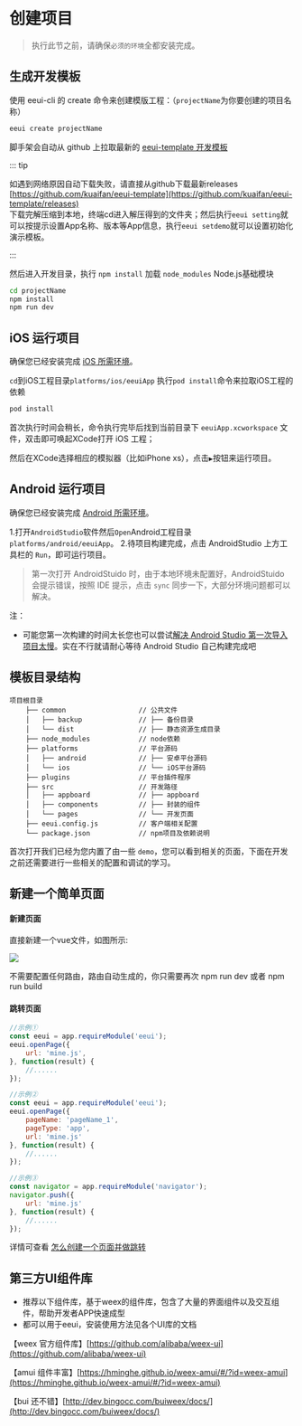 # 创建项目

> 执行此节之前，请确保`必须的环境`全都安装完成。

## 生成开发模板 

使用 eeui-cli 的 create 命令来创建模版工程：（`projectName`为你要创建的项目名称）

```bash
eeui create projectName
```

脚手架会自动从 github 上拉取最新的 [eeui-template 开发模板](https://github.com/kuaifan/eeui-template)


::: tip 

如遇到网络原因自动下载失败，请直接从github下载最新releases [https://github.com/kuaifan/eeui-template](https://github.com/kuaifan/eeui-template/releases)<br/>下载完解压缩到本地，终端cd进入解压得到的文件夹；然后执行`eeui setting`就可以按提示设置App名称、版本等App信息，执行`eeui setdemo`就可以设置初始化演示模板。

:::


然后进入开发目录，执行 `npm install` 加载 `node_modules` Node.js基础模块

```bash
cd projectName
npm install
npm run dev
```

## iOS 运行项目

确保您已经安装完成 [iOS 所需环境](./env.html)。

`cd`到iOS工程目录`platforms/ios/eeuiApp` 执行`pod install`命令来拉取iOS工程的依赖

```bash
pod install
```

首次执行时间会稍长，命令执行完毕后找到当前目录下 `eeuiApp.xcworkspace` 文件，双击即可唤起XCode打开 iOS 工程；

然后在XCode选择相应的模拟器（比如iPhone xs），点击`▶`按钮来运行项目。


## Android 运行项目

确保您已经安装完成 [Android 所需环境](./env.html)。

1.打开`AndroidStudio`软件然后`Open`Android工程目录`platforms/android/eeuiApp`。
2.待项目构建完成，点击 AndroidStudio 上方工具栏的 `Run`，即可运行项目。

> 第一次打开 AndroidStuido 时，由于本地环境未配置好，AndroidStuido 会提示错误，按照 IDE 提示，点击 `sync` 同步一下，大部分环境问题都可以解决。

注：

* 可能您第一次构建的时间太长您也可以尝试[解决 Android Studio 第一次导入项目太慢](https://www.jianshu.com/p/ba8189146a6b)。实在不行就请耐心等待 Android Studio 自己构建完成吧


## 模板目录结构

```text
项目根目录
    ├── common                  // 公共文件
    │   ├── backup              // ├── 备份目录
    │   └── dist                // ├── 静态资源生成目录
    ├── node_modules            // node依赖
    ├── platforms               // 平台源码
    │   ├── android             // ├── 安卓平台源码
    │   └── ios                 // └── iOS平台源码
    ├── plugins                 // 平台插件程序
    ├── src                     // 开发路径
    │   ├── appboard            // ├── appboard
    │   ├── components          // ├── 封装的组件
    │   └── pages               // └── 开发页面  
    ├── eeui.config.js          // 客户端相关配置
    └── package.json            // npm项目及依赖说明
```

首次打开我们已经为您内置了由一些 `demo`，您可以看到相关的页面，下面在开发之前还需要进行一些相关的配置和调试的学习。

## 新建一个简单页面 

#### 新建页面

直接新建一个vue文件，如图所示:

![](./media/newpage.png)

不需要配置任何路由，路由自动生成的，你只需要再次 npm run dev 或者 npm run build

#### 跳转页面

```js
//示例①
const eeui = app.requireModule('eeui');
eeui.openPage({
    url: 'mine.js',
}, function(result) {
    //......
});

//示例②
const eeui = app.requireModule('eeui');
eeui.openPage({
    pageName: 'pageName_1',
    pageType: 'app',
    url: 'mine.js'
}, function(result) {
    //......
});

//示例③
const navigator = app.requireModule('navigator');
navigator.push({
    url: 'mine.js'
}, function(result) {
    //......
});
```

详情可查看 [怎么创建一个页面并做跳转](https://github.com/kuaifan/eeui/issues/13)

## 第三方UI组件库

* 推荐以下组件库，基于weex的组件库，包含了大量的界面组件以及交互组件，帮助开发者APP快速成型
* 都可以用于eeui，安装使用方法见各个UI库的文档

【weex 官方组件库】[https://github.com/alibaba/weex-ui](https://github.com/alibaba/weex-ui)

【amui 组件丰富】[https://hminghe.github.io/weex-amui/#/?id=weex-amui](https://hminghe.github.io/weex-amui/#/?id=weex-amui)

【bui 还不错】[http://dev.bingocc.com/buiweex/docs/](http://dev.bingocc.com/buiweex/docs/)

